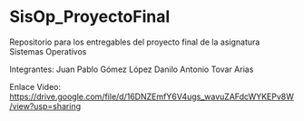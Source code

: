 # SisOp_ProyectoFinal
Repositorio para los entregables del proyecto final de la asignatura Sistemas Operativos

Integrantes:
Juan Pablo Gómez López
Danilo Antonio Tovar Arias


Enlace Video:
https://drive.google.com/file/d/16DNZEmfY6V4ugs_wavuZAFdcWYKEPv8W/view?usp=sharing

